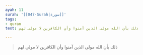 ```yaml
---
ayah: 11
surah: '[[047-Surah|سورة]]'
tags:
- quran
text: ذلك بأن الله مولى الذين آمنوا وأن الكافرين لا مولى لهم

---
```

> ذلك بأن الله مولى الذين آمنوا وأن الكافرين لا مولى لهم

